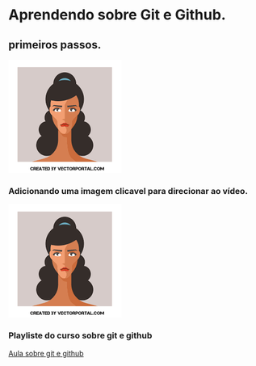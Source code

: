 # Aprendendo sobre Git e Github.
## primeiros passos.

![imagem de careta](https://github.com/fabio2307/git/blob/main/images1.png)
### Adicionando uma imagem clicavel para direcionar ao vídeo.
[![Video do Professor José de Assis](https://github.com/fabio2307/git/blob/main/images1.png)](https://www.youtube.com/watch?v=T70t3mDiwvg&list=PLbEOwbQR9lqzK14I7OOeREEIE4k6rjgIj&index=14)
### Playliste do curso sobre git e github
[Aula sobre git e github](https://www.youtube.com/playlist?list=PLbEOwbQR9lqzK14I7OOeREEIE4k6rjgIj)
